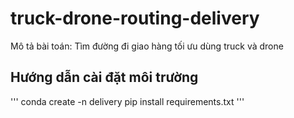 # truck-drone-routing-delivery
Mô tả bài toán: Tìm đường đi giao hàng tối ưu dùng truck và drone
## Hướng dẫn cài đặt môi trường
'''
conda create -n delivery
pip install requirements.txt
'''

